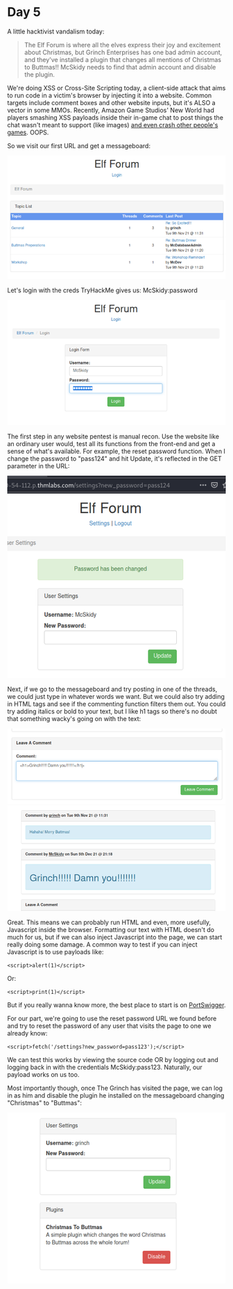 # Day 5

A little hacktivist vandalism today:

> The Elf Forum is where all the elves express their joy and excitement about Christmas, but Grinch Enterprises has one bad admin account, and they've installed a plugin that changes all mentions of Christmas to Buttmas!! McSkidy needs to find that admin account and disable the plugin.

We're doing XSS or Cross-Site Scripting today, a client-side attack that aims to run code in a victim's browser by injecting it into a website. Common targets include comment boxes and other website inputs, but it's ALSO a vector in some MMOs. Recently, Amazon Game Studios' New World had players smashing XSS payloads inside their in-game chat to post things the chat wasn't meant to support (like images) [and even crash other people's games](https://www.nme.com/news/gaming-news/new-world-oversight-allows-players-to-crash-the-game-via-its-chat-box-3083164). OOPS.

So we visit our first URL and get a messageboard:

![](../aoc3/day5/forum.png)

Let's login with the creds TryHackMe gives us: McSkidy:password

![](../aoc3/day5/login.png)

The first step in any website pentest is manual recon. Use the website like an ordinary user would, test all its functions from the front-end and get a sense of what's available. For example, the reset password function. When I change the password to "pass124" and hit Update, it's reflected in the GET parameter in the URL:

![](../aoc3/day5/reset.png)

Next, if we go to the messageboard and try posting in one of the threads, we could just type in whatever words we want. But we could also try adding in HTML tags and see if the commenting function filters them out. You could try adding italics or bold to your text, but I like h1 tags so there's no doubt that something wacky's going on with the text:

![](../aoc3/day5/h1.png) ![](../aoc3/day5/damnyou.png)

Great. This means we can probably run HTML and even, more usefully, Javascript inside the browser. Formatting our text with HTML doesn't do much for us, but if we can also inject Javascript into the page, we can start really doing some damage. A common way to test if you can inject Javascript is to use payloads like:

```
<script>alert(1)</script>
```

Or:

```
<script>print(1)</script>
```

But if you really wanna know more, the best place to start is on [PortSwigger](https://portswigger.net/web-security/cross-site-scripting).

For our part, we're going to use the reset password URL we found before and try to reset the password of any user that visits the page to one we already know:

```
<script>fetch('/settings?new_password=pass123');</script>
```

We can test this works by viewing the source code OR by logging out and logging back in with the credentials McSkidy:pass123. Naturally, our payload works on us too.

Most importantly though, once The Grinch has visited the page, we can log in as him and disable the plugin he installed on the messageboard changing "Christmas" to "Buttmas":

![](../aoc3/day5/disable.png)

